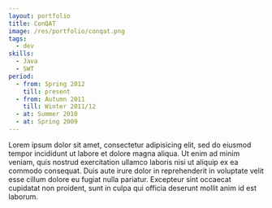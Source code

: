 ```yaml
--- 
layout: portfolio
title: ConQAT
image: /res/portfolio/conqat.png
tags:
  - dev
skills:
  - Java
  - SWT
period:
  - from: Spring 2012
    till: present
  - from: Autumn 2011
    till: Winter 2011/12
  - at: Summer 2010
  - at: Spring 2009
---
```



Lorem ipsum dolor sit amet, consectetur adipisicing elit, sed do eiusmod tempor incididunt ut labore et dolore magna aliqua. Ut enim ad minim veniam, quis nostrud exercitation ullamco laboris nisi ut aliquip ex ea commodo consequat. Duis aute irure dolor in reprehenderit in voluptate velit esse cillum dolore eu fugiat nulla pariatur. Excepteur sint occaecat cupidatat non proident, sunt in culpa qui officia deserunt mollit anim id est laborum.

